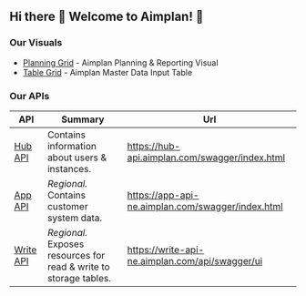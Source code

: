 ## Hi there 👋 Welcome to Aimplan! 🎯

### Our Visuals

* [Planning Grid](https://github.com/aimplan/table-grid) - Aimplan Planning & Reporting Visual
* [Table Grid](https://github.com/aimplan/planning-grid) - Aimplan Master Data Input Table

### Our APIs
| API                                               | Summary                                                           | Url                                               |
|---------------------------------------------------|-------------------------------------------------------------------|---------------------------------------------------|
| [Hub API](https://github.com/aimplan/hub-api)     | Contains information about users & instances.                     | https://hub-api.aimplan.com/swagger/index.html    |
| [App API](https://github.com/aimplan/app-api)     | _Regional._ Contains customer system data.                        | https://app-api-ne.aimplan.com/swagger/index.html |
| [Write API](https://github.com/aimplan/write-api) | _Regional._ Exposes resources for read & write to storage tables. | https://write-api-ne.aimplan.com/api/swagger/ui   |
